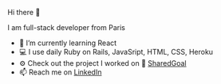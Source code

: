 Hi there 👋

I am full-stack developer from Paris

- 🌱 I’m currently learning React
- 💻 I use daily Ruby on Rails, JavaSript, HTML, CSS, Heroku
- ⚙️ Check out the project I worked on 🚀 <a href="http://www.sharedgoal.org" target="blank">SharedGoal</a>
- 📫 Reach me on <a href="https://www.linkedin.com/in/anastasiya-kim" target="blank">LinkedIn</a>
